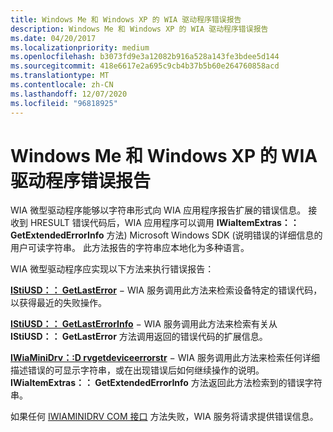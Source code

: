 ```yaml
---
title: Windows Me 和 Windows XP 的 WIA 驱动程序错误报告
description: Windows Me 和 Windows XP 的 WIA 驱动程序错误报告
ms.date: 04/20/2017
ms.localizationpriority: medium
ms.openlocfilehash: b3073fd9e3a12082b916a528a143fe3bdee5d144
ms.sourcegitcommit: 418e6617e2a695c9cb4b37b5b60e264760858acd
ms.translationtype: MT
ms.contentlocale: zh-CN
ms.lasthandoff: 12/07/2020
ms.locfileid: "96818925"
---
```

# <a name="wia-driver-error-reporting-for-windows-me-and-windows-xp"></a>Windows Me 和 Windows XP 的 WIA 驱动程序错误报告

WIA 微型驱动程序能够以字符串形式向 WIA 应用程序报告扩展的错误信息。 接收到 HRESULT 错误代码后，WIA 应用程序可以调用 **IWiaItemExtras：： GetExtendedErrorInfo** 方法) Microsoft Windows SDK (说明错误的详细信息的用户可读字符串。 此方法报告的字符串应本地化为多种语言。

WIA 微型驱动程序应实现以下方法来执行错误报告：

[**IStiUSD：： GetLastError**](/windows-hardware/drivers/ddi/stiusd/nf-stiusd-istiusd-getlasterror) − WIA 服务调用此方法来检索设备特定的错误代码，以获得最近的失败操作。

[**IStiUSD：： GetLastErrorInfo**](/windows-hardware/drivers/ddi/stiusd/nf-stiusd-istiusd-getlasterrorinfo) − WIA 服务调用此方法来检索有关从 **IStiUSD：： GetLastError** 方法调用返回的错误代码的扩展信息。

[**IWiaMiniDrv：:D rvgetdeviceerrorstr**](/windows-hardware/drivers/ddi/wiamindr_lh/nf-wiamindr_lh-iwiaminidrv-drvgetdeviceerrorstr) − WIA 服务调用此方法来检索任何详细描述错误的可显示字符串，或在出现错误后如何继续操作的说明。 **IWiaItemExtras：： GetExtendedErrorInfo** 方法返回此方法检索到的错误字符串。

如果任何 [IWIAMINIDRV COM 接口](iwiaminidrv-com-interface.md) 方法失败，WIA 服务将请求提供错误信息。
